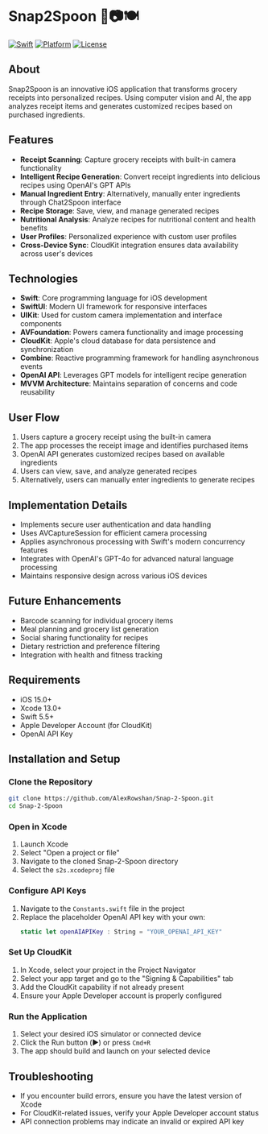 # Snap2Spoon 📱📷🍽️

[![Swift](https://img.shields.io/badge/Swift-5.5+-orange.svg)](https://swift.org)
[![Platform](https://img.shields.io/badge/Platform-iOS-blue.svg)](https://developer.apple.com/ios/)
[![License](https://img.shields.io/badge/License-MIT-green.svg)](LICENSE)

## About
Snap2Spoon is an innovative iOS application that transforms grocery receipts into personalized recipes. Using computer vision and AI, the app analyzes receipt items and generates customized recipes based on purchased ingredients.

## Features
- **Receipt Scanning**: Capture grocery receipts with built-in camera functionality
- **Intelligent Recipe Generation**: Convert receipt ingredients into delicious recipes using OpenAI's GPT APIs
- **Manual Ingredient Entry**: Alternatively, manually enter ingredients through Chat2Spoon interface
- **Recipe Storage**: Save, view, and manage generated recipes
- **Nutritional Analysis**: Analyze recipes for nutritional content and health benefits
- **User Profiles**: Personalized experience with custom user profiles
- **Cross-Device Sync**: CloudKit integration ensures data availability across user's devices

## Technologies
- **Swift**: Core programming language for iOS development
- **SwiftUI**: Modern UI framework for responsive interfaces
- **UIKit**: Used for custom camera implementation and interface components
- **AVFoundation**: Powers camera functionality and image processing
- **CloudKit**: Apple's cloud database for data persistence and synchronization
- **Combine**: Reactive programming framework for handling asynchronous events
- **OpenAI API**: Leverages GPT models for intelligent recipe generation
- **MVVM Architecture**: Maintains separation of concerns and code reusability

## User Flow
1. Users capture a grocery receipt using the built-in camera
2. The app processes the receipt image and identifies purchased items
3. OpenAI API generates customized recipes based on available ingredients
4. Users can view, save, and analyze generated recipes
5. Alternatively, users can manually enter ingredients to generate recipes

## Implementation Details
- Implements secure user authentication and data handling
- Uses AVCaptureSession for efficient camera processing
- Applies asynchronous processing with Swift's modern concurrency features
- Integrates with OpenAI's GPT-4o for advanced natural language processing
- Maintains responsive design across various iOS devices

## Future Enhancements
- Barcode scanning for individual grocery items
- Meal planning and grocery list generation
- Social sharing functionality for recipes
- Dietary restriction and preference filtering
- Integration with health and fitness tracking

## Requirements
- iOS 15.0+
- Xcode 13.0+
- Swift 5.5+
- Apple Developer Account (for CloudKit)
- OpenAI API Key

## Installation and Setup

### Clone the Repository
```bash
git clone https://github.com/AlexRowshan/Snap-2-Spoon.git
cd Snap-2-Spoon
```

### Open in Xcode
1. Launch Xcode
2. Select "Open a project or file"
3. Navigate to the cloned Snap-2-Spoon directory
4. Select the `s2s.xcodeproj` file

### Configure API Keys
1. Navigate to the `Constants.swift` file in the project
2. Replace the placeholder OpenAI API key with your own:
   ```swift
   static let openAIAPIKey : String = "YOUR_OPENAI_API_KEY"
   ```

### Set Up CloudKit
1. In Xcode, select your project in the Project Navigator
2. Select your app target and go to the "Signing & Capabilities" tab
3. Add the CloudKit capability if not already present
4. Ensure your Apple Developer account is properly configured

### Run the Application
1. Select your desired iOS simulator or connected device
2. Click the Run button (▶️) or press `Cmd+R`
3. The app should build and launch on your selected device

## Troubleshooting
- If you encounter build errors, ensure you have the latest version of Xcode
- For CloudKit-related issues, verify your Apple Developer account status
- API connection problems may indicate an invalid or expired API key

